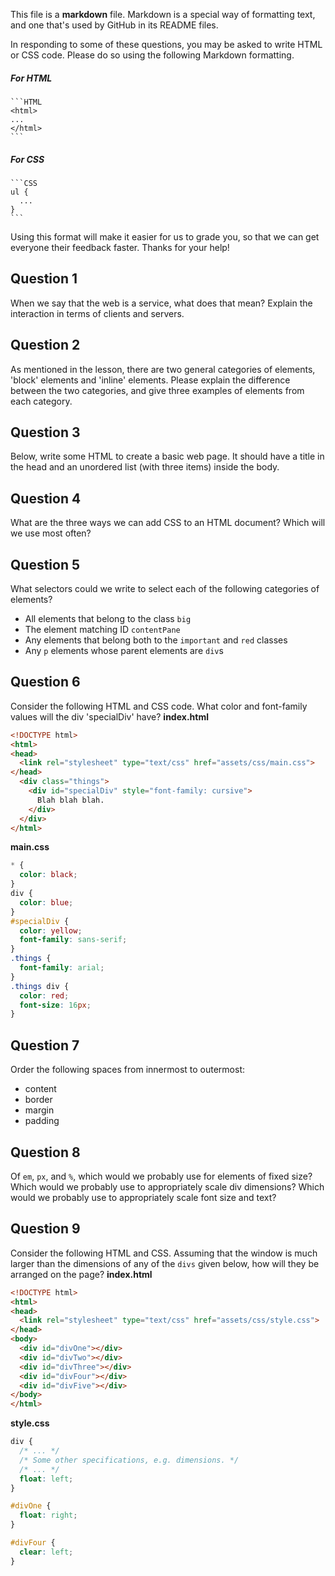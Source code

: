 This file is a **markdown** file. Markdown is a special way of formatting text, and one that's used by GitHub in its README files.

In responding to some of these questions, you may be asked to write HTML or CSS code. Please do so using the following Markdown formatting.

##### For HTML
    ```HTML
    <html>
    ...
    </html>
    ```

##### For CSS
    ```CSS
    ul {
      ...
    }
    ```

Using this format will make it easier for us to grade you, so that we can get everyone their feedback faster. Thanks for your help!

## Question 1
When we say that the web is a service, what does that mean? Explain the interaction in terms of clients and servers.
<!-- your answer starts here -->

<!-- your answer ends here -->

## Question 2
As mentioned in the lesson, there are two general categories of elements, 'block' elements and 'inline' elements. Please explain the difference between the two categories, and give three examples of elements from each category.
<!-- your answer starts here -->

<!-- your answer ends here -->

## Question 3
Below, write some HTML to create a basic web page. It should have a title in the head and an unordered list (with three items) inside the body.
<!-- your answer starts here -->

<!-- your answer ends here -->

## Question 4
What are the three ways we can add CSS to an HTML document? Which will we use most often?
<!-- your answer starts here -->

<!-- your answer ends here -->

## Question 5
What selectors could we write to select each of the following categories of elements?
* All elements that belong to the class `big`
* The element matching ID `contentPane`
* Any elements that belong both to the `important` and `red` classes
* Any `p` elements whose parent elements are `div`s

<!-- your answer starts here -->

<!-- your answer ends here -->


## Question 6
Consider the following HTML and CSS code. What color and font-family values will the div 'specialDiv' have?
**index.html**
```HTML
<!DOCTYPE html>
<html>
<head>
  <link rel="stylesheet" type="text/css" href="assets/css/main.css">
</head>
  <div class="things">
    <div id="specialDiv" style="font-family: cursive">
      Blah blah blah.
    </div>
  </div>
</html>
```

**main.css**
```CSS
* {
  color: black;
}
div {
  color: blue;
}
#specialDiv {
  color: yellow;
  font-family: sans-serif;
}
.things {
  font-family: arial;
}
.things div {
  color: red;
  font-size: 16px;
}
```

<!-- your answer starts here -->

<!-- your answer ends here -->

## Question 7
Order the following spaces from innermost to outermost:
* content
* border
* margin
* padding

<!-- your answer starts here -->

<!-- your answer ends here -->

## Question 8
Of `em`, `px`, and `%`, which would we probably use for elements of fixed size? Which would we probably use to appropriately scale div dimensions? Which would we probably use to appropriately scale font size and text?

<!-- your answer starts here -->

<!-- your answer ends here -->

## Question 9
Consider the following HTML and CSS. Assuming that the window is much larger than the dimensions of any of the `divs` given below, how will they be arranged on the page?
**index.html**
```HTML
<!DOCTYPE html>
<html>
<head>
  <link rel="stylesheet" type="text/css" href="assets/css/style.css">
</head>
<body>
  <div id="divOne"></div>
  <div id="divTwo"></div>
  <div id="divThree"></div>
  <div id="divFour"></div>
  <div id="divFive"></div>
</body>
</html>
```

**style.css**
```CSS
div {
  /* ... */
  /* Some other specifications, e.g. dimensions. */
  /* ... */
  float: left;
}

#divOne {
  float: right;
}

#divFour {
  clear: left;
}
```

<!-- your answer starts here -->

<!-- your answer ends here -->
